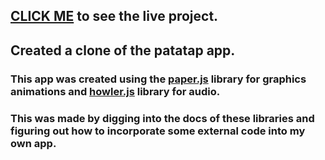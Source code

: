 
## [CLICK ME](http://www.cristineshipman.com/patatap/ "patatap page") to see the live project.

## Created a clone of the patatap app.


### This app was created using the [paper.js](http://paperjs.org/ "Paperjs Homepage") library for graphics animations and [howler.js](https://howlerjs.com/ "howler.js Homepage") library for audio.

### This was made by digging into the docs of these libraries and figuring out how to incorporate some external code into my own app.
